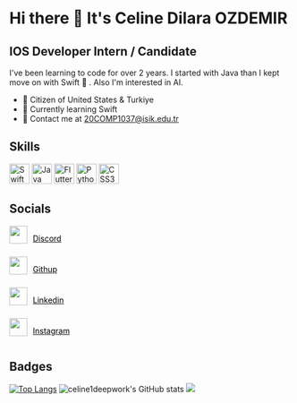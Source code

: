 # Hi there 👋 It's Celine Dilara OZDEMIR
  
## IOS Developer Intern / Candidate
I've been learning to code for over 2 years. I started with Java than I kept move on with Swift &#128420; . Also I'm interested in AI.
  * &#127756; Citizen of United States & Turkiye 
  *	&#128213; Currently learning Swift  
  * &#128172; Contact me at 20COMP1037@isik.edu.tr

## Skills
<div style="align:left;">
<a href="https://developer.apple.com/swift/" target="_blank" rel="noreferrer" style="display:inline-block;">
  <img src="https://raw.githubusercontent.com/danielcranney/readme-generator/main/public/icons/skills/swift-colored.svg" width="36" height="36" alt="Swift" />
</a>
<a href="https://dev.java/" target="_blank" rel="noreferrer" style="display:inline-block;">
  <img src="https://raw.githubusercontent.com/danielcranney/readme-generator/main/public/icons/skills/java-colored.svg" width="36" height="36" alt="Java" />
</a>
<a href="https://flutter.dev/" target="_blank" rel="noreferrer" style="display:inline-block;">
  <img src="https://raw.githubusercontent.com/danielcranney/readme-generator/main/public/icons/skills/flutter-colored.svg" width="36" height="36" alt="Flutter" />
</a>
<a href="https://www.python.org/" target="_blank" rel="noreferrer" style="display:inline-block;">
  <img src="https://raw.githubusercontent.com/danielcranney/readme-generator/main/public/icons/skills/python-colored.svg" width="36" height="36" alt="Python" />
</a>
<a href="https://www.w3.org/TR/CSS/#css" target="_blank" rel="noreferrer" style="display:inline-block;">
  <img src="https://raw.githubusercontent.com/danielcranney/readme-generator/main/public/icons/skills/css3-colored.svg" width="36" height="36" alt="CSS3" />
</a>
</div>

## Socials
<div style="align:left;display:grid;gap:10px">
  <a href="discordapp.com/users/user746375018396516382" target="_blank" rel="noreferrer" style="display:flex;flex-direction:row;justifity-content:center;gap:10px">
    <img src="https://raw.githubusercontent.com/danielcranney/readme-generator/main/public/icons/socials/discord.svg" width="32" height="32" />
    <p style="color:#000;text-decoration: none;">Discord</p>
  </a>
  <a href="https://www.github.com/celine1deepwork" target="_blank" rel="noreferrer" style="display:flex;flex-direction:row;justifity-content:center;gap:10px"> 
    <img src="https://raw.githubusercontent.com/danielcranney/readme-generator/main/public/icons/socials/github.svg" width="32" height="32" /> 
    <p style="color:#000;text-decoration: none;">Githup</p>
  </a>
  <a href="https://www.linkedin.com/in/celine-ozdemir-51a996166/" target="_blank" rel="noreferrer" style="display:flex;flex-direction:row;justifity-content:center;gap:10px">
    <img src="https://raw.githubusercontent.com/danielcranney/readme-generator/main/public/icons/socials/linkedin.svg" width="32" height="32" /> 
    <p style="color:#000;text-decoration: none;">Linkedin</p>
  </a>
  <a href="https://www.instagram.com/marcelineozd/" target="_blank" rel="noreferrer" style="display:flex;flex-direction:row;justifity-content:center;gap:10px">
    <img src="https://raw.githubusercontent.com/danielcranney/readme-generator/main/public/icons/socials/instagram.svg" width="32" height="32" />
    <p style="color:#000;text-decoration: none;">Instagram</p>
  </a>
</div>

## Badges

  [![Top Langs](https://github-readme-stats.vercel.app/api/top-langs/?username=celine1deepwork&theme=radical)](https://github.com/celine1deepwork/github-readme-stats)
  ![celine1deepwork's GitHub stats](https://github-readme-stats.vercel.app/api?username=celine1deepwork&show_icons=true&theme=radical)
  <img src="https://profile-counter.glitch.me/celine1deepwork/count.svg"/>

